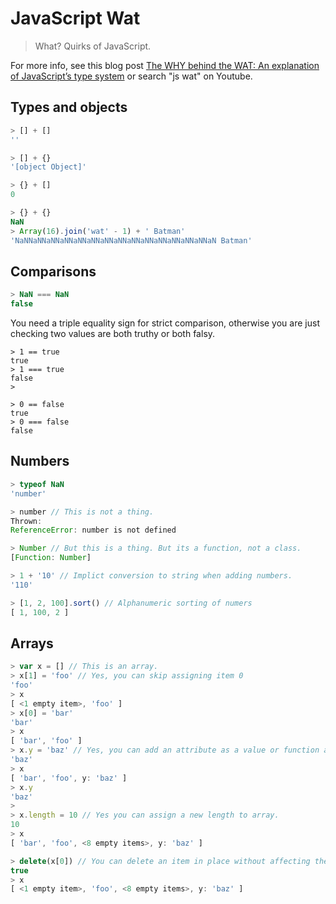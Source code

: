 # JavaScript Wat
> What? Quirks of JavaScript.

For more info, see this blog post [The WHY behind the WAT: An explanation of JavaScript’s type system](https://medium.com/dailyjs/the-why-behind-the-wat-an-explanation-of-javascripts-weird-type-system-83b92879a8db) or search "js wat" on Youtube.

## Types and objects

```javascript
> [] + []
''

> [] + {}
'[object Object]'

> {} + []
0

> {} + {}
NaN
> Array(16).join('wat' - 1) + ' Batman'
'NaNNaNNaNNaNNaNNaNNaNNaNNaNNaNNaNNaNNaNNaNNaN Batman'
```

## Comparisons

```javascript
> NaN === NaN
false
```

You need a triple equality sign for strict comparison, otherwise you are just checking two values are both truthy or both falsy.

```
> 1 == true
true
> 1 === true
false
>

> 0 == false
true
> 0 === false
false
```

## Numbers

```javascript
> typeof NaN
'number'

> number // This is not a thing.
Thrown:
ReferenceError: number is not defined

> Number // But this is a thing. But its a function, not a class.
[Function: Number]
```

```javascript
> 1 + '10' // Implict conversion to string when adding numbers.
'110'

> [1, 2, 100].sort() // Alphanumeric sorting of numers
[ 1, 100, 2 ]
```

## Arrays

```javascript
> var x = [] // This is an array.
> x[1] = 'foo' // Yes, you can skip assigning item 0
'foo'
> x
[ <1 empty item>, 'foo' ]
> x[0] = 'bar'
'bar'
> x
[ 'bar', 'foo' ]
> x.y = 'baz' // Yes, you can add an attribute as a value or function an array.
'baz'
> x
[ 'bar', 'foo', y: 'baz' ]
> x.y
'baz'
> 
> x.length = 10 // Yes you can assign a new length to array.
10
> x
[ 'bar', 'foo', <8 empty items>, y: 'baz' ]

> delete(x[0]) // You can delete an item in place without affecting the others.
true
> x
[ <1 empty item>, 'foo', <8 empty items>, y: 'baz' ]
```
